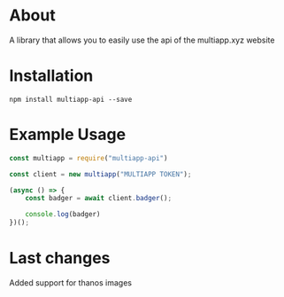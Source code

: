 # About
A library that allows you to easily use the api of the multiapp.xyz website

# Installation
`npm install multiapp-api --save`

# Example Usage

```js
const multiapp = require("multiapp-api")

const client = new multiapp("MULTIAPP TOKEN");

(async () => {
    const badger = await client.badger();

    console.log(badger)
})();
```

# Last changes
Added support for thanos images